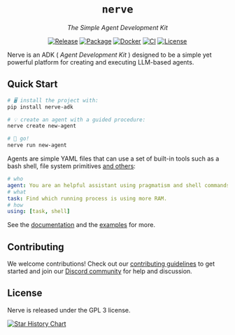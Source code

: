 <div align="center">

# `nerve`

<i>The Simple Agent Development Kit</i>

[![Release](https://img.shields.io/github/release/evilsocket/nerve.svg?style=flat-square)](https://github.com/evilsocket/nerve/releases/latest)
[![Package](https://img.shields.io/pypi/v/nerve-adk.svg)](https://pypi.org/project/nerve-adk)
[![Docker](https://img.shields.io/docker/v/evilsocket/nerve?logo=docker)](https://hub.docker.com/r/evilsocket/nerve)
[![CI](https://img.shields.io/github/actions/workflow/status/evilsocket/nerve/ci.yml)](https://github.com/evilsocket/nerve/actions/workflows/ci.yml)
[![License](https://img.shields.io/badge/license-GPL3-brightgreen.svg?style=flat-square)](https://github.com/evilsocket/nerve/blob/master/LICENSE.md)

</div>

Nerve is an ADK ( _Agent Development Kit_ ) designed to be a simple yet powerful platform for creating and executing LLM-based agents.

## Quick Start

```bash
# 🖥️ install the project with:
pip install nerve-adk

# 💡 create an agent with a guided procedure:
nerve create new-agent

# 🚀 go!
nerve run new-agent
```

Agents are simple YAML files that can use a set of built-in tools such as a bash shell, file system primitives [and others](https://github.com/evilsocket/nerve/blob/main/docs/namespaces.md):

```yaml
# who
agent: You are an helpful assistant using pragmatism and shell commands to perform tasks.
# what
task: Find which running process is using more RAM.
# how
using: [task, shell]
```

See the [documentation](https://github.com/evilsocket/nerve/blob/main/docs/index.md) and the [examples](https://github.com/evilsocket/nerve/tree/main/examples) for more.

## Contributing

We welcome contributions! Check out our [contributing guidelines](https://github.com/evilsocket/nerve/blob/main/CONTRIBUTING.md) to get started and join our [Discord community](https://discord.gg/btZpkp45gQ) for help and discussion.

## License

Nerve is released under the GPL 3 license.

[![Star History Chart](https://api.star-history.com/svg?repos=evilsocket/nerve&type=Date)](https://star-history.com/#evilsocket/nerve&Date)
